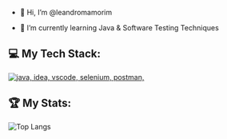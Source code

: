 - 👋 Hi, I’m @leandromamorim
<!--- - 👀 I’m interested in ... --->
- 🌱 I’m currently learning Java & Software Testing Techniques
<!--- - 💞️ I’m looking to collaborate on ...
- 📫 How to reach me ...
- 😄 Pronouns: ...
- ⚡ Fun fact: ... --->

<!---
leandromamorim/leandromamorim is a ✨ special ✨ repository because its `README.md` (this file) appears on your GitHub profile.
You can click the Preview link to take a look at your changes.
--->

## 💻 My Tech Stack:
[![java, idea, vscode, selenium, postman,](https://skillicons.dev/icons?i=java,idea,vscode,selenium,postman&theme=light)](https://skillicons.dev)

## 🏆 My Stats:

![Top Langs](https://github-readme-stats.vercel.app/api/top-langs/?username=leandromamorim&hide_border=true&theme=github_light&show_icons=true&layout=compact&langs_count=10&card_width=320")
